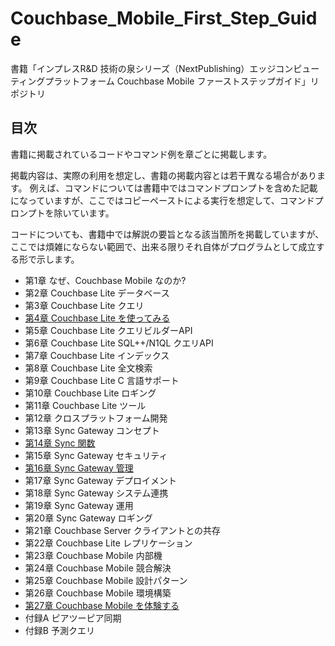 # Couchbase_Mobile_First_Step_Guide

書籍「インプレスR&D 技術の泉シリーズ（NextPublishing）エッジコンピューティングプラットフォーム Couchbase Mobile ファーストステップガイド」リポジトリ

## 目次

書籍に掲載されているコードやコマンド例を章ごとに掲載します。

掲載内容は、実際の利用を想定し、書籍の掲載内容とは若干異なる場合があります。
例えば、コマンドについては書籍中ではコマンドプロンプトを含めた記載になっていますが、ここではコピーペーストによる実行を想定して、コマンドプロンプトを除いています。

コードについても、書籍中では解説の要旨となる該当箇所を掲載していますが、ここでは煩雑にならない範囲で、出来る限りそれ自体がプログラムとして成立する形で示します。

- 第1章 なぜ、Couchbase Mobile なのか?
- 第2章 Couchbase Lite データベース
- 第3章 Couchbase Lite クエリ
- [第4章 Couchbase Lite を使ってみる](./cbl-getting-started)
- 第5章 Couchbase Lite クエリビルダーAPI
- 第6章 Couchbase Lite SQL++/N1QL クエリAPI
- 第7章 Couchbase Lite インデックス
- 第8章 Couchbase Lite 全文検索
- 第9章 Couchbase Lite C 言語サポート
- 第10章 Couchbase Lite ロギング
- 第11章 Couchbase Lite ツール
- 第12章 クロスプラットフォーム開発
- 第13章 Sync Gateway コンセプト
- [第14章 Sync 関数](./sg-sync-function)
- 第15章 Sync Gateway セキュリティ
- [第16章 Sync Gateway 管理](./sg-management)
- 第17章 Sync Gateway デプロイメント
- 第18章 Sync Gateway システム連携
- 第19章 Sync Gateway 運用
- 第20章 Sync Gateway ロギング
- 第21章 Couchbase Server クライアントとの共存
- 第22章 Couchbase Lite レプリケーション
- 第23章 Couchbase Mobile 内部機
- 第24章 Couchbase Mobile 競合解決
- 第25章 Couchbase Mobile 設計パターン
- 第26章 Couchbase Mobile 環境構築
- [第27章 Couchbase Mobile を体験する](./cbm-tutorial)
- 付録A ピアツーピア同期
- 付録B 予測クエリ
